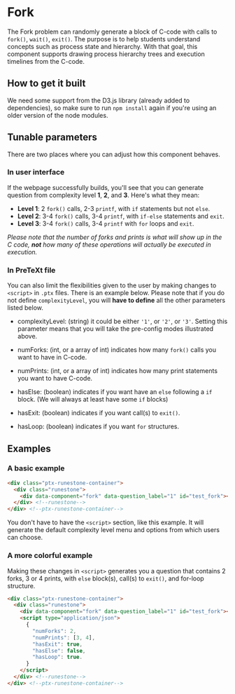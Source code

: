 # Fork

The Fork problem can randomly generate a block of C-code with calls to `fork()`, `wait()`, `exit()`. The purpose is to help students understand concepts such as process state and hierarchy. With that goal, this component supports drawing process hierarchy trees and execution timelines from the C-code.

## How to get it built

We need some support from the D3.js library (already added to dependencies), so make sure to run `npm install` again if you're using an older version of the node modules.

## Tunable parameters

There are two places where you can adjust how this component behaves. 

### In user interface

If the webpage successfully builds, you'll see that you can generate question from complexity level **1**, **2**, and **3**. Here's what they mean:

- **Level 1**: 2 `fork()` calls, 2-3 `printf`, with `if` statements but not `else`.
- **Level 2**: 3-4 `fork()` calls, 3-4 `printf`, with `if-else` statements and `exit`.
- **Level 3**: 3-4 `fork()` calls, 3-4 `printf` with `for` loops and `exit`.

*Please note that the number of forks and prints is what will show up in the C code, **not** how many of these operations will actually be executed in execution.*

### In PreTeXt file

You can also limit the flexibilities given to the user by making changes to `<script>` in `.ptx` files. There is an example below.
Please note that if you do not define `complexityLevel`, you will **have to define** all the other parameters listed below.

- complexityLevel: (string) it could be either `'1'`, or `'2'`, or `'3'`. Setting this parameter means that you will take the pre-config modes illustrated above. 

- numForks: (int, or a array of int) indicates how many `fork()` calls you want to have in C-code. 
- numPrints: (int, or a array of int) indicates how many print statements you want to have C-code.
- hasElse: (boolean) indicates if you want have an `else` following a `if` block. (We will always at least have some `if` blocks)
- hasExit: (boolean) indicates if you want call(s) to `exit()`.
- hasLoop: (boolean) indicates if you want `for` structures.

## Examples

### A basic example

```html
<div class="ptx-runestone-container">
  <div class="runestone">
    <div data-component="fork" data-question_label="1" id="test_fork"></div>
  </div> <!--runestone-->
</div> <!--ptx-runestone-container-->
```

You don't have to have the `<script>` section, like this example. It will generate the default complexity level menu and options from which users can choose.

### A more colorful example

Making these changes in `<script>` generates you a question that contains 2 forks, 3 or 4 prints, with `else` block(s), call(s) to `exit()`, and for-loop structure.
```html
<div class="ptx-runestone-container">
  <div class="runestone">
    <div data-component="fork" data-question_label="1" id="test_fork"></div>
    <script type="application/json">
      {
        "numForks": 2,
        "numPrints": [3, 4], 
        "hasExit": true,
        "hasElse": false,
        "hasLoop": true.
      }
    </script>
  </div> <!--runestone-->
</div> <!--ptx-runestone-container-->
```